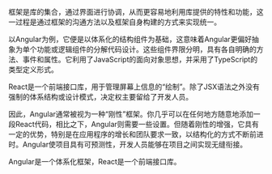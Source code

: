 框架是库的集合，通过界面进行协调，从而更容易地利用库提供的特性和功能，这一过程是通过框架的沟通方法以及框架自身构建的方式来实现统一。


以Angular为例，它便是以体系化的结构组件为基础，这意味着Angular更偏好抽象为单个功能或逻辑组件的分解代码设计。这些组件界限分明，具有各自明确的方法、事件和属性。它利用了JavaScript的面向对象思想，并采用了TypeScript的类型定义形式。


React是一个前端接口库，用于管理屏幕上信息的“绘制”。除了JSX语法之外没有强制的体系结构或设计模式，决定权主要留给了开发人员。


因此，Angular通常被视为一种“刚性”框架。你几乎可以在任何地方随意地添加一段React代码，相比之下，Angular则需要一些设置。但随着刚性的增强，它具有一定的优势，特别是在应用程序的增长和团队要求一致，以结构化的方式不断前进时。Angular使项目具有可预测性，开发人员能够在项目之间实现无缝衔接。


Angular是一个体系化框架，React是一个前端接口库。

